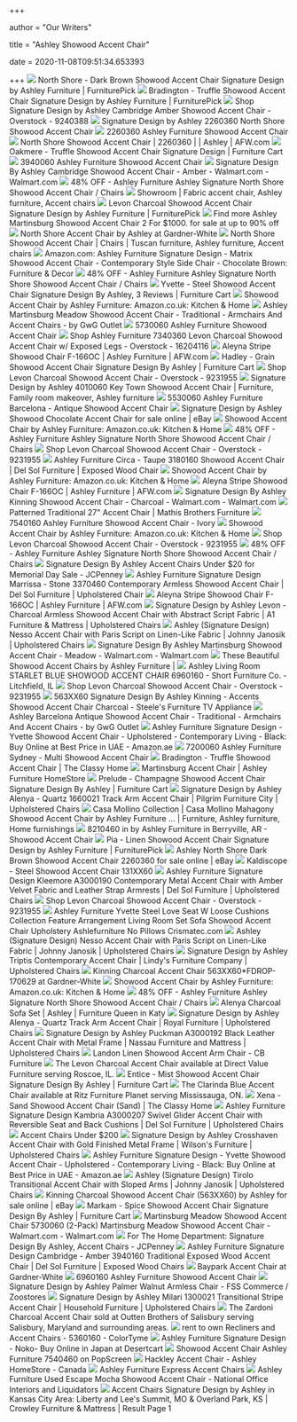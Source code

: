+++
        
author = "Our Writers"
        
title = "Ashley Showood Accent Chair"
        
date = 2020-11-08T09:51:34.653393
        
+++
[ ![](https://smhttp-ssl-18667.nexcesscdn.net/8090D3/magento/media/catalog/product/cache/1/image/650x650/9df78eab33525d08d6e5fb8d27136e95/s/i/sig-2260360-chair-1.jpg)](https://smhttp-ssl-18667.nexcesscdn.net/8090D3/magento/media/catalog/product/cache/1/image/650x650/9df78eab33525d08d6e5fb8d27136e95/s/i/sig-2260360-chair-1.jpg) North Shore - Dark Brown Showood Accent Chair Signature Design by Ashley  Furniture | FurniturePick
[ ![](https://smhttp-ssl-18667.nexcesscdn.net/8090D3/magento/media/catalog/product/cache/1/image/650x650/9df78eab33525d08d6e5fb8d27136e95/s/i/sig-1540060-chair-1.jpg)](https://smhttp-ssl-18667.nexcesscdn.net/8090D3/magento/media/catalog/product/cache/1/image/650x650/9df78eab33525d08d6e5fb8d27136e95/s/i/sig-1540060-chair-1.jpg) Bradington - Truffle Showood Accent Chair Signature Design by Ashley  Furniture | FurniturePick
[ ![](https://ak1.ostkcdn.com/images/products/9240388/Signature-Design-by-Ashley-Cambridge-Amber-Showood-Accent-Chair-2bfc0036-ba0a-43bb-9b68-bc42743f355d.jpg)](https://ak1.ostkcdn.com/images/products/9240388/Signature-Design-by-Ashley-Cambridge-Amber-Showood-Accent-Chair-2bfc0036-ba0a-43bb-9b68-bc42743f355d.jpg) Shop Signature Design by Ashley Cambridge Amber Showood Accent Chair -  Overstock - 9240388
[ ![](https://i.pinimg.com/originals/6c/ce/09/6cce0946ff6120e392b16365310af8f9.jpg)](https://i.pinimg.com/originals/6c/ce/09/6cce0946ff6120e392b16365310af8f9.jpg) Signature Design by Ashley 2260360 North Shore Showood Accent Chair
[ ![](https://static.homelivingfurniture.com/data/vendors/8/items/111903/big/2260360.a.jpg)](https://static.homelivingfurniture.com/data/vendors/8/items/111903/big/2260360.a.jpg) 2260360 Ashley Furniture Showood Accent Chair
[ ![](https://images.afw.com/images/thumbs/0072009_2260360_d3e8d_600.jpeg)](https://images.afw.com/images/thumbs/0072009_2260360_d3e8d_600.jpeg) North Shore Showood Accent Chair | 2260360 | | Ashley | AFW.com
[ ![](https://smhttp-ssl-77687.nexcesscdn.net/media/catalog/product/cache/1/image/650x650/9df78eab33525d08d6e5fb8d27136e95/4/0/4020060-A-accent-chair-1.jpg)](https://smhttp-ssl-77687.nexcesscdn.net/media/catalog/product/cache/1/image/650x650/9df78eab33525d08d6e5fb8d27136e95/4/0/4020060-A-accent-chair-1.jpg) Oakmere - Truffle Showood Accent Chair Signature Design | Furniture Cart
[ ![](https://static.homelivingfurniture.com/data/vendors/8/items/182012/big/3940060.jpg)](https://static.homelivingfurniture.com/data/vendors/8/items/182012/big/3940060.jpg) 3940060 Ashley Furniture Showood Accent Chair
[ ![](https://i5.walmartimages.com/asr/62881f36-c51d-4639-88d4-be14fdce34f1_1.48b4e5a3efd764b190eab6a1efc3eb37.jpeg?odnWidth=612&odnHeight=612&odnBg=ffffff)](https://i5.walmartimages.com/asr/62881f36-c51d-4639-88d4-be14fdce34f1_1.48b4e5a3efd764b190eab6a1efc3eb37.jpeg?odnWidth=612&odnHeight=612&odnBg=ffffff) Signature Design By Ashley Cambridge Showood Accent Chair - Amber -  Walmart.com - Walmart.com
[ ![](https://images.kaiyo.com/109247/ashley-furniture/chairs/accent-chairs/used-ashley-signature-north-shore-showood-accent-chair.jpeg)](https://images.kaiyo.com/109247/ashley-furniture/chairs/accent-chairs/used-ashley-signature-north-shore-showood-accent-chair.jpeg) 48% OFF - Ashley Furniture Ashley Signature North Shore Showood Accent Chair  / Chairs
[ ![](https://i.pinimg.com/originals/29/ef/3d/29ef3d708a557dac0eef3fad9174f0e6.gif)](https://i.pinimg.com/originals/29/ef/3d/29ef3d708a557dac0eef3fad9174f0e6.gif) Showroom | Fabric accent chair, Ashley furniture, Accent chairs
[ ![](https://smhttp-ssl-18667.nexcesscdn.net/8090D3/magento/media/catalog/product/cache/1/image/650x650/9df78eab33525d08d6e5fb8d27136e95/s/i/sig-7340360-A-accent-chair-1.jpg)](https://smhttp-ssl-18667.nexcesscdn.net/8090D3/magento/media/catalog/product/cache/1/image/650x650/9df78eab33525d08d6e5fb8d27136e95/s/i/sig-7340360-A-accent-chair-1.jpg) Levon Charcoal Showood Accent Chair Signature Design by Ashley Furniture |  FurniturePick
[ ![](https://pixl.varagesale.com/http://s3.amazonaws.com/hopshop-image-store-production/133353389/ba0278b55c4046e37750df76a722d3f7.jpg?_ver=large_uploader_thumbnail&w=640&h=640&fit=crop&s=ac3e566ee3e96f3cf5d34266cd845d3d)](https://pixl.varagesale.com/http://s3.amazonaws.com/hopshop-image-store-production/133353389/ba0278b55c4046e37750df76a722d3f7.jpg?_ver=large_uploader_thumbnail&w=640&h=640&fit=crop&s=ac3e566ee3e96f3cf5d34266cd845d3d) Find more Ashley Martinsburg Showood Accent Chair 2 For $1000. for sale at  up to 90% off
[ ![](https://gw-product.s3.amazonaws.com/50974_1200x800.jpg)](https://gw-product.s3.amazonaws.com/50974_1200x800.jpg) North Shore Accent Chair by Ashley at Gardner-White
[ ![](https://i.pinimg.com/originals/13/b1/c0/13b1c05c367a6760409a6cce0cc6c40e.jpg)](https://i.pinimg.com/originals/13/b1/c0/13b1c05c367a6760409a6cce0cc6c40e.jpg) North Shore Showood Accent Chair | Chairs | Tuscan furniture, Ashley  furniture, Accent chairs
[ ![](https://images-na.ssl-images-amazon.com/images/I/81p06DqyzYL._AC_SL1500_.jpg)](https://images-na.ssl-images-amazon.com/images/I/81p06DqyzYL._AC_SL1500_.jpg) Amazon.com: Ashley Furniture Signature Design - Matrix Showood Accent Chair  - Contemporary Style Side Chair - Chocolate Brown: Furniture & Decor
[ ![](https://images.kaiyo.com/109248/ashley-furniture/chairs/accent-chairs/second-hand-ashley-signature-north-shore-showood-accent-chair.jpeg)](https://images.kaiyo.com/109248/ashley-furniture/chairs/accent-chairs/second-hand-ashley-signature-north-shore-showood-accent-chair.jpeg) 48% OFF - Ashley Furniture Ashley Signature North Shore Showood Accent Chair  / Chairs
[ ![](https://smhttp-ssl-77687.nexcesscdn.net/media/catalog/product/7/7/7790060-A-accent-chair-1.jpg)](https://smhttp-ssl-77687.nexcesscdn.net/media/catalog/product/7/7/7790060-A-accent-chair-1.jpg) Yvette - Steel Showood Accent Chair Signature Design By Ashley, 3 Reviews |  Furniture Cart
[ ![](https://images-na.ssl-images-amazon.com/images/I/71bg-o-vs4L._AC_SX522_.jpg)](https://images-na.ssl-images-amazon.com/images/I/71bg-o-vs4L._AC_SX522_.jpg) Showood Accent Chair by Ashley Furniture: Amazon.co.uk: Kitchen & Home
[ ![](https://st.hzcdn.com/simgs/82117fff08068fd4_4-0815/home-design.jpg)](https://st.hzcdn.com/simgs/82117fff08068fd4_4-0815/home-design.jpg) Ashley Martinsburg Meadow Showood Accent Chair - Traditional - Armchairs  And Accent Chairs - by GwG Outlet
[ ![](https://static.homelivingfurniture.com/data/vendors/8/items/170270/big/5730060.jpg)](https://static.homelivingfurniture.com/data/vendors/8/items/170270/big/5730060.jpg) 5730060 Ashley Furniture Showood Accent Chair
[ ![](https://ak1.ostkcdn.com/images/products/is/images/direct/34261369613c95365d0720c1612cd3a26d1de316/Ashley-7340360-Levon-Charcoal-Showood-Accent-Chair-w--Faux-Wood-Finish.jpg)](https://ak1.ostkcdn.com/images/products/is/images/direct/34261369613c95365d0720c1612cd3a26d1de316/Ashley-7340360-Levon-Charcoal-Showood-Accent-Chair-w--Faux-Wood-Finish.jpg) Shop Ashley Furniture 7340360 Levon Charcoal Showood Accent Chair w/  Exposed Legs - Overstock - 16204116
[ ![](https://images.afw.com/images/thumbs/0074989_F-166OC_25861.jpeg)](https://images.afw.com/images/thumbs/0074989_F-166OC_25861.jpeg) Aleyna Stripe Showood Chair F-166OC | Ashley Furniture | AFW.com
[ ![](https://smhttp-ssl-77687.nexcesscdn.net/media/catalog/product/5/9/5940160-accent-chair-1.jpg)](https://smhttp-ssl-77687.nexcesscdn.net/media/catalog/product/5/9/5940160-accent-chair-1.jpg) Hadley - Grain Showood Accent Chair Signature Design By Ashley | Furniture  Cart
[ ![](https://ak1.ostkcdn.com/images/products/9231955/Signature-Design-by-Ashley-Levon-Charcoal-Showood-Accent-Chair-857cebe5-d4b8-4177-beb6-42a0957a61d2.jpg)](https://ak1.ostkcdn.com/images/products/9231955/Signature-Design-by-Ashley-Levon-Charcoal-Showood-Accent-Chair-857cebe5-d4b8-4177-beb6-42a0957a61d2.jpg) Shop Levon Charcoal Showood Accent Chair - Overstock - 9231955
[ ![](https://i.pinimg.com/originals/34/65/70/34657056b81a9d14cbdeceda943e856d.jpg)](https://i.pinimg.com/originals/34/65/70/34657056b81a9d14cbdeceda943e856d.jpg) Signature Design by Ashley 4010060 Key Town Showood Accent Chair |  Furniture, Family room makeover, Ashley furniture
[ ![](https://static.homelivingfurniture.com/data/vendors/8/items/147065/big/5530060.jpg)](https://static.homelivingfurniture.com/data/vendors/8/items/147065/big/5530060.jpg) 5530060 Ashley Furniture Barcelona - Antique Showood Accent Chair
[ ![](https://i.ebayimg.com/images/g/w-kAAOSweqpeXuvc/s-l640.jpg)](https://i.ebayimg.com/images/g/w-kAAOSweqpeXuvc/s-l640.jpg) Signature Design by Ashley Showood Chocolate Accent Chair for sale online |  eBay
[ ![](https://images-na.ssl-images-amazon.com/images/I/71QjDIYtySL._AC_SL1500_.jpg)](https://images-na.ssl-images-amazon.com/images/I/71QjDIYtySL._AC_SL1500_.jpg) Showood Accent Chair by Ashley Furniture: Amazon.co.uk: Kitchen & Home
[ ![](https://images.kaiyo.com/135386/american-furniture-warehouse/chairs/accent-chairs/american-furniture-warehouse-darcy-cobblestone-chair-and-ottoman.jpeg)](https://images.kaiyo.com/135386/american-furniture-warehouse/chairs/accent-chairs/american-furniture-warehouse-darcy-cobblestone-chair-and-ottoman.jpeg) 48% OFF - Ashley Furniture Ashley Signature North Shore Showood Accent Chair  / Chairs
[ ![](https://ak1.ostkcdn.com/images/products/9231955/Signature-Design-by-Ashley-Levon-Charcoal-Showood-Accent-Chair-6e481c74-1916-49b4-b54f-afaf4e611adb_600.jpg?impolicy=medium)](https://ak1.ostkcdn.com/images/products/9231955/Signature-Design-by-Ashley-Levon-Charcoal-Showood-Accent-Chair-6e481c74-1916-49b4-b54f-afaf4e611adb_600.jpg?impolicy=medium) Shop Levon Charcoal Showood Accent Chair - Overstock - 9231955
[ ![](https://imageresizer.furnituredealer.net/img/remote/images.furnituredealer.net/img/products%2Fashley_furniture%2Fcolor%2Fcirca%20-%20taupe_3180160-b.jpg?width=878&height=600&scale=both&trim.threshold=80)](https://imageresizer.furnituredealer.net/img/remote/images.furnituredealer.net/img/products%2Fashley_furniture%2Fcolor%2Fcirca%20-%20taupe_3180160-b.jpg?width=878&height=600&scale=both&trim.threshold=80) Ashley Furniture Circa - Taupe 3180160 Showood Accent Chair | Del Sol  Furniture | Exposed Wood Chair
[ ![](https://images-na.ssl-images-amazon.com/images/I/71SfkpSEwBL._AC_SL1500_.jpg)](https://images-na.ssl-images-amazon.com/images/I/71SfkpSEwBL._AC_SL1500_.jpg) Showood Accent Chair by Ashley Furniture: Amazon.co.uk: Kitchen & Home
[ ![](https://images.afw.com/images/thumbs/0074991_F-166OC_5adb7.jpeg)](https://images.afw.com/images/thumbs/0074991_F-166OC_5adb7.jpeg) Aleyna Stripe Showood Chair F-166OC | Ashley Furniture | AFW.com
[ ![](https://i5.walmartimages.com/asr/2e8f212b-5e2d-4e82-a4b8-8122c27dbde3_1.2685317d718dc9fc55da6bb71f26a625.jpeg)](https://i5.walmartimages.com/asr/2e8f212b-5e2d-4e82-a4b8-8122c27dbde3_1.2685317d718dc9fc55da6bb71f26a625.jpeg) Signature Design By Ashley Kinning Showood Accent Chair - Charcoal -  Walmart.com - Walmart.com
[ ![](https://www.mathisbrothers.com/dw/image/v2/AAYQ_PRD/on/demandware.static/-/Sites-mathisbrothers-master/default/dwd0f80f4c/images/products/hires/ASHD/67402-60_BIG.jpg?sw=1000&sh=1000&sm=fit)](https://www.mathisbrothers.com/dw/image/v2/AAYQ_PRD/on/demandware.static/-/Sites-mathisbrothers-master/default/dwd0f80f4c/images/products/hires/ASHD/67402-60_BIG.jpg?sw=1000&sh=1000&sm=fit) Patterned Traditional 27" Accent Chair | Mathis Brothers Furniture
[ ![](https://static.homelivingfurniture.com/data/vendors/8/items/147263/big/7540160.jpg)](https://static.homelivingfurniture.com/data/vendors/8/items/147263/big/7540160.jpg) 7540160 Ashley Furniture Showood Accent Chair - Ivory
[ ![](https://images-na.ssl-images-amazon.com/images/I/81-pC8AsUsL._AC_SL1500_.jpg)](https://images-na.ssl-images-amazon.com/images/I/81-pC8AsUsL._AC_SL1500_.jpg) Showood Accent Chair by Ashley Furniture: Amazon.co.uk: Kitchen & Home
[ ![](https://ak1.ostkcdn.com/images/products/9231955/Signature-Design-by-Ashley-Levon-Charcoal-Showood-Accent-Chair-1a3f6747-5de6-44be-b9cd-261c6d506205.jpg)](https://ak1.ostkcdn.com/images/products/9231955/Signature-Design-by-Ashley-Levon-Charcoal-Showood-Accent-Chair-1a3f6747-5de6-44be-b9cd-261c6d506205.jpg) Shop Levon Charcoal Showood Accent Chair - Overstock - 9231955
[ ![](https://images.kaiyo.com/137066/ethan-allen/chairs/accent-chairs/ethan-allen-slipper-chair.jpeg)](https://images.kaiyo.com/137066/ethan-allen/chairs/accent-chairs/ethan-allen-slipper-chair.jpeg) 48% OFF - Ashley Furniture Ashley Signature North Shore Showood Accent Chair  / Chairs
[ ![](https://s7d4.scene7.com/is/image/JCPenney/DP0324202013021333M.tif?wid=350&hei=350&op_usm=.4,.8,0,0&resmode=sharp2)](https://s7d4.scene7.com/is/image/JCPenney/DP0324202013021333M.tif?wid=350&hei=350&op_usm=.4,.8,0,0&resmode=sharp2) Signature Design By Ashley Accent Chairs Under $20 for Memorial Day Sale -  JCPenney
[ ![](https://imageresizer.furnituredealer.net/img/remote/images.furnituredealer.net/img/products%2Fsignature_design%2Fcolor%2Fmarrissa_3370460-b.jpg?width=878&height=600&scale=both&trim.threshold=80)](https://imageresizer.furnituredealer.net/img/remote/images.furnituredealer.net/img/products%2Fsignature_design%2Fcolor%2Fmarrissa_3370460-b.jpg?width=878&height=600&scale=both&trim.threshold=80) Ashley Furniture Signature Design Marrissa - Stone 3370460 Contemporary  Armless Showood Accent Chair | Del Sol Furniture | Upholstered Chair
[ ![](https://images.afw.com/images/thumbs/0044840_F-166OC_0731d.jpeg)](https://images.afw.com/images/thumbs/0044840_F-166OC_0731d.jpeg) Aleyna Stripe Showood Chair F-166OC | Ashley Furniture | AFW.com
[ ![](https://imageresizer.furnituredealer.net/img/remote/images.furnituredealer.net/img/products%2Fsignature_design_by_ashley%2Fcolor%2Flevon%20-%201195589344_7340360-b2.jpg?width=1024&height=768&scale=both&trim.threshold=50&trim.percentpadding=10)](https://imageresizer.furnituredealer.net/img/remote/images.furnituredealer.net/img/products%2Fsignature_design_by_ashley%2Fcolor%2Flevon%20-%201195589344_7340360-b2.jpg?width=1024&height=768&scale=both&trim.threshold=50&trim.percentpadding=10) Signature Design by Ashley Levon - Charcoal Armless Showood Accent Chair  with Abstract Script Fabric | A1 Furniture & Mattress | Upholstered Chairs
[ ![](https://images.furnituredealer.net/img/products%2Fsignature_design_by_ashley%2Fcolor%2Fnesso_a3000012-b1.jpg)](https://images.furnituredealer.net/img/products%2Fsignature_design_by_ashley%2Fcolor%2Fnesso_a3000012-b1.jpg) Ashley (Signature Design) Nesso Accent Chair with Paris Script on  Linen-Like Fabric | Johnny Janosik | Upholstered Chairs
[ ![](https://i5.walmartimages.com/asr/e33f835f-e9c9-4d06-a87b-5ebcb0839a47_1.8f935b54d7acb308d0447bd8ef41209b.jpeg)](https://i5.walmartimages.com/asr/e33f835f-e9c9-4d06-a87b-5ebcb0839a47_1.8f935b54d7acb308d0447bd8ef41209b.jpeg) Signature Design By Ashley Martinsburg Showood Accent Chair - Meadow -  Walmart.com - Walmart.com
[ ![](http://www.furniturecart.com/media/home/blog/ashley-furniture-accent-chairs-1.jpg)](http://www.furniturecart.com/media/home/blog/ashley-furniture-accent-chairs-1.jpg) These Beautiful Showood Accent Chairs by Ashley Furniture |
[ ![](https://images2.imgix.net/p4dbimg/p20260/images/4560038%20ashley%20sofa.jpg?fit=fill&trim=color&trimcolor=FFFFFF&trimtol=5&bg=FFFFFF&w=384&h=288&fm=pjpg&auto=format)](https://images2.imgix.net/p4dbimg/p20260/images/4560038%20ashley%20sofa.jpg?fit=fill&trim=color&trimcolor=FFFFFF&trimtol=5&bg=FFFFFF&w=384&h=288&fm=pjpg&auto=format) Ashley Living Room STARLET BLUE SHOWOOD ACCENT CHAIR 6960160 - Short  Furniture Co. - Litchfield, IL
[ ![](https://ak1.ostkcdn.com/images/products/9231955/Signature-Design-by-Ashley-Levon-Charcoal-Showood-Accent-Chair-28131c06-3ca0-4eab-8aac-2b50bf065f99.jpg)](https://ak1.ostkcdn.com/images/products/9231955/Signature-Design-by-Ashley-Levon-Charcoal-Showood-Accent-Chair-28131c06-3ca0-4eab-8aac-2b50bf065f99.jpg) Shop Levon Charcoal Showood Accent Chair - Overstock - 9231955
[ ![](http://www.cmicdataservices.com/resourcefiles/ashley/photos/primary/563XX-60.jpg)](http://www.cmicdataservices.com/resourcefiles/ashley/photos/primary/563XX-60.jpg) 563XX60 Signature Design By Ashley Kinning - Accents Showood Accent Chair  Charcoal - Steele's Furniture TV Appliance
[ ![](https://st.hzcdn.com/simgs/6d9175bd08068fd5_4-0821/home-design.jpg)](https://st.hzcdn.com/simgs/6d9175bd08068fd5_4-0821/home-design.jpg) Ashley Barcelona Antique Showood Accent Chair - Traditional - Armchairs And Accent  Chairs - by GwG Outlet
[ ![](https://m.media-amazon.com/images/I/91UvyqJGzmL.jpg)](https://m.media-amazon.com/images/I/91UvyqJGzmL.jpg) Ashley Furniture Signature Design - Yvette Showood Accent Chair -  Upholstered - Contemporary Living - Black: Buy Online at Best Price in UAE  - Amazon.ae
[ ![](https://static.homelivingfurniture.com/data/vendors/8/items/141094/big/7200060.jpg)](https://static.homelivingfurniture.com/data/vendors/8/items/141094/big/7200060.jpg) 7200060 Ashley Furniture Sydney - Multi Showood Accent Chair
[ ![](https://cdn.theclassyhome.com/hires/15400-38-35-60-T496-8.jpg)](https://cdn.theclassyhome.com/hires/15400-38-35-60-T496-8.jpg) Bradington - Truffle Showood Accent Chair | The Classy Home
[ ![](https://wac.edgecastcdn.net/001A39/prod/media/FHMinf1LLoFo8hRsite/TTIMPORTER_1557184237579_PZ320.jpg)](https://wac.edgecastcdn.net/001A39/prod/media/FHMinf1LLoFo8hRsite/TTIMPORTER_1557184237579_PZ320.jpg) Martinsburg Accent Chair | Ashley Furniture HomeStore
[ ![](https://smhttp-ssl-77687.nexcesscdn.net/media/catalog/product/cache/1/image/650x650/9df78eab33525d08d6e5fb8d27136e95/5/5/5580060-accent-chair-1.jpg)](https://smhttp-ssl-77687.nexcesscdn.net/media/catalog/product/cache/1/image/650x650/9df78eab33525d08d6e5fb8d27136e95/5/5/5580060-accent-chair-1.jpg) Prelude - Champagne Showood Accent Chair Signature Design By Ashley |  Furniture Cart
[ ![](https://images.furnituredealer.net/img/products%2Fsignature_design_by_ashley%2Fcolor%2Falenya%20-%201195589344_1660021-b0.jpg)](https://images.furnituredealer.net/img/products%2Fsignature_design_by_ashley%2Fcolor%2Falenya%20-%201195589344_1660021-b0.jpg) Signature Design by Ashley Alenya - Quartz 1660021 Track Arm Accent Chair |  Pilgrim Furniture City | Upholstered Chairs
[ ![](https://i.pinimg.com/originals/62/61/54/62615443c97db2f2b27f45de90a6f32f.gif)](https://i.pinimg.com/originals/62/61/54/62615443c97db2f2b27f45de90a6f32f.gif) Casa Mollino Collection | Casa Mollino Mahagony Showood Accent Chair by  Ashley Furniture ... | Furniture, Ashley furniture, Home furnishings
[ ![](https://images.webfronts.com/cache/mexeddafnbun.jpg?imgeng=/w_300/h_300/m_letterbox_ffffff_100)](https://images.webfronts.com/cache/mexeddafnbun.jpg?imgeng=/w_300/h_300/m_letterbox_ffffff_100) 8210460 in by Ashley Furniture in Berryville, AR - Showood Accent Chair
[ ![](https://smhttp-ssl-18667.nexcesscdn.net/8090D3/magento/media/catalog/product/cache/1/image/650x650/9df78eab33525d08d6e5fb8d27136e95/s/i/sig-5920060-A-chair-1.jpg)](https://smhttp-ssl-18667.nexcesscdn.net/8090D3/magento/media/catalog/product/cache/1/image/650x650/9df78eab33525d08d6e5fb8d27136e95/s/i/sig-5920060-A-chair-1.jpg) Pia - Linen Showood Accent Chair Signature Design by Ashley Furniture |  FurniturePick
[ ![](https://i.ebayimg.com/images/g/dPMAAOSwPZxfhKQo/s-l1600.jpg)](https://i.ebayimg.com/images/g/dPMAAOSwPZxfhKQo/s-l1600.jpg) Ashley North Shore Dark Brown Showood Accent Chair 2260360 for sale online  | eBay
[ ![](https://www.bedroomfurniturediscounts.com/media/catalog/product/cache/1/image/647x455/de872f0ebe2788fbb19ed4dd7db27516/c/h/chair_6_30.jpg)](https://www.bedroomfurniturediscounts.com/media/catalog/product/cache/1/image/647x455/de872f0ebe2788fbb19ed4dd7db27516/c/h/chair_6_30.jpg) Kaldiscope - Steel Showood Accent Chair 131XX60
[ ![](https://images.furnituredealer.net/img/products%2Fsignature_design_by_ashley%2Fcolor%2Fkleemore_a3000190-b1.jpg)](https://images.furnituredealer.net/img/products%2Fsignature_design_by_ashley%2Fcolor%2Fkleemore_a3000190-b1.jpg) Ashley Furniture Signature Design Kleemore A3000190 Contemporary Metal Accent  Chair with Amber Velvet Fabric and Leather Strap Armrests | Del Sol  Furniture | Upholstered Chairs
[ ![](https://ak1.ostkcdn.com/images/products/9231955/Signature-Design-by-Ashley-Levon-Charcoal-Showood-Accent-Chair-10bf6e82-4b17-437b-a45b-43b07bcd6fae.jpg)](https://ak1.ostkcdn.com/images/products/9231955/Signature-Design-by-Ashley-Levon-Charcoal-Showood-Accent-Chair-10bf6e82-4b17-437b-a45b-43b07bcd6fae.jpg) Shop Levon Charcoal Showood Accent Chair - Overstock - 9231955
[ ![](http://www.crismatec.com/python/pa/ashley-furniture-yvette-steel-love-seat-w-loose-cushions_furniture-arrangement.jpg)](http://www.crismatec.com/python/pa/ashley-furniture-yvette-steel-love-seat-w-loose-cushions_furniture-arrangement.jpg) Ashley Furniture Yvette Steel Love Seat W Loose Cushions Collection Feature  Arrangement Living Room Set Sofa Showood Accent Chair Upholstery  Ashlefurniture No Pillows Crismatec.com
[ ![](https://imageresizer.furnituredealer.net/img/remote/images.furnituredealer.net/img/products%2Fsignature_design_by_ashley%2Fcolor%2Fnesso_a3000012-b3.jpg?width=878&height=600&scale=both&trim.threshold=80)](https://imageresizer.furnituredealer.net/img/remote/images.furnituredealer.net/img/products%2Fsignature_design_by_ashley%2Fcolor%2Fnesso_a3000012-b3.jpg?width=878&height=600&scale=both&trim.threshold=80) Ashley (Signature Design) Nesso Accent Chair with Paris Script on  Linen-Like Fabric | Johnny Janosik | Upholstered Chairs
[ ![](https://images.furnituredealer.net/img/products%2Fsignature_design_by_ashley%2Fcolor%2Ftriptis_a3000066-b1.jpg)](https://images.furnituredealer.net/img/products%2Fsignature_design_by_ashley%2Fcolor%2Ftriptis_a3000066-b1.jpg) Signature Design by Ashley Triptis Contemporary Accent Chair | Lindy's  Furniture Company | Upholstered Chairs
[ ![](https://gw-product.s3.amazonaws.com/51116.jpg)](https://gw-product.s3.amazonaws.com/51116.jpg) Kinning Charcoal Accent Chair 563XX60*FDROP-170629 at Gardner-White
[ ![](https://images-na.ssl-images-amazon.com/images/I/714S1R5ArHL._AC_SL1500_.jpg)](https://images-na.ssl-images-amazon.com/images/I/714S1R5ArHL._AC_SL1500_.jpg) Showood Accent Chair by Ashley Furniture: Amazon.co.uk: Kitchen & Home
[ ![](https://images.kaiyo.com/102347/shop/chairs/accent-chairs/little-castle-furniture-glider-chair-and-ottoman.jpeg)](https://images.kaiyo.com/102347/shop/chairs/accent-chairs/little-castle-furniture-glider-chair-and-ottoman.jpeg) 48% OFF - Ashley Furniture Ashley Signature North Shore Showood Accent Chair  / Chairs
[ ![](https://www.furniturequeen.com/pub/media/catalog/product/cache/507bb523ae3450534055b51b29df7a7b/1/6/1660138-35-set.jpg)](https://www.furniturequeen.com/pub/media/catalog/product/cache/507bb523ae3450534055b51b29df7a7b/1/6/1660138-35-set.jpg) Alenya Charcoal Sofa Set | Ashley | Furniture Queen in Katy
[ ![](https://imageresizer.furnituredealer.net/img/remote/images.furnituredealer.net/img/products%2Fsignature_design_by_ashley%2Fcolor%2Falenya%20-%201195589344_1660021-b0.jpg?width=1024&height=768&scale=both&trim.threshold=50&trim.percentpadding=10)](https://imageresizer.furnituredealer.net/img/remote/images.furnituredealer.net/img/products%2Fsignature_design_by_ashley%2Fcolor%2Falenya%20-%201195589344_1660021-b0.jpg?width=1024&height=768&scale=both&trim.threshold=50&trim.percentpadding=10) Signature Design by Ashley Alenya - Quartz Track Arm Accent Chair | Royal  Furniture | Upholstered Chairs
[ ![](https://images.furnituredealer.net/img/products%2Fsignature_design_by_ashley%2Fcolor%2Fpuckman_a3000192-b1.jpg)](https://images.furnituredealer.net/img/products%2Fsignature_design_by_ashley%2Fcolor%2Fpuckman_a3000192-b1.jpg) Signature Design by Ashley Puckman A3000192 Black Leather Accent Chair with  Metal Frame | Nassau Furniture and Mattress | Upholstered Chairs
[ ![](https://cdn11.bigcommerce.com/s-dtpdn52z/images/stencil/1280x1280/products/1284/6342/13000_60_2_SD__71337.1376785529.jpg?c=2)](https://cdn11.bigcommerce.com/s-dtpdn52z/images/stencil/1280x1280/products/1284/6342/13000_60_2_SD__71337.1376785529.jpg?c=2) Landon Linen Showood Accent Arm Chair - CB Furniture
[ ![](https://cdn11.bigcommerce.com/s-8invo1rra2/images/stencil/1280x1280/products/269/603/73403-21-SD__98553__89964.1581705093.jpg?c=2)](https://cdn11.bigcommerce.com/s-8invo1rra2/images/stencil/1280x1280/products/269/603/73403-21-SD__98553__89964.1581705093.jpg?c=2) The Levon Charcoal Accent Chair available at Direct Value Furniture serving  Roscoe, IL.
[ ![](https://smhttp-ssl-77687.nexcesscdn.net/media/catalog/product/cache/1/image/650x650/9df78eab33525d08d6e5fb8d27136e95/5/4/5430260-accent-chair-1.jpg)](https://smhttp-ssl-77687.nexcesscdn.net/media/catalog/product/cache/1/image/650x650/9df78eab33525d08d6e5fb8d27136e95/5/4/5430260-accent-chair-1.jpg) Entice - Mist Showood Accent Chair Signature Design By Ashley | Furniture  Cart
[ ![](https://cdn11.bigcommerce.com/s-xwspeeqi8b/images/stencil/500x659/products/3442/7643/jpg__22476.1551775046.jpg?c=2)](https://cdn11.bigcommerce.com/s-xwspeeqi8b/images/stencil/500x659/products/3442/7643/jpg__22476.1551775046.jpg?c=2) The Clarinda Blue Accent Chair available at Ritz Furniture Planet serving  Mississauga, ON.
[ ![](https://cdn.theclassyhome.com/600x600/61001-60-SD_BIG.jpg)](https://cdn.theclassyhome.com/600x600/61001-60-SD_BIG.jpg) Xena - Sand Showood Accent Chair (Sand) | The Classy Home
[ ![](https://imageresizer.furnituredealer.net/img/remote/images.furnituredealer.net/img/products%2Fsignature_design_by_ashley%2Fcolor%2Fkambria_a3000207-b1.jpg?width=878&height=600&scale=both&trim.threshold=80)](https://imageresizer.furnituredealer.net/img/remote/images.furnituredealer.net/img/products%2Fsignature_design_by_ashley%2Fcolor%2Fkambria_a3000207-b1.jpg?width=878&height=600&scale=both&trim.threshold=80) Ashley Furniture Signature Design Kambria A3000207 Swivel Glider Accent  Chair with Reversible Seat and Back Cushions | Del Sol Furniture |  Upholstered Chairs
[ ![](https://images-na.ssl-images-amazon.com/images/I/41a8CjPL9zL.jpg)](https://images-na.ssl-images-amazon.com/images/I/41a8CjPL9zL.jpg) Accent Chairs Under $200
[ ![](https://images.furnituredealer.net/img/products%2Fsignature_design_by_ashley%2Fcolor%2Fcrosshaven_a3000040-b1.jpg)](https://images.furnituredealer.net/img/products%2Fsignature_design_by_ashley%2Fcolor%2Fcrosshaven_a3000040-b1.jpg) Signature Design by Ashley Crosshaven Accent Chair with Gold Finished Metal  Frame | Wilson's Furniture | Upholstered Chairs
[ ![](https://m.media-amazon.com/images/I/918i8msOXdL.jpg)](https://m.media-amazon.com/images/I/918i8msOXdL.jpg) Ashley Furniture Signature Design - Yvette Showood Accent Chair -  Upholstered - Contemporary Living - Black: Buy Online at Best Price in UAE  - Amazon.ae
[ ![](https://imageresizer.furnituredealer.net/img/remote/images.furnituredealer.net/img/products%2Fsignature_design_by_ashley%2Fcolor%2Ftirolo_a3000126-b1.jpg?width=878&height=600&scale=both&trim.threshold=80)](https://imageresizer.furnituredealer.net/img/remote/images.furnituredealer.net/img/products%2Fsignature_design_by_ashley%2Fcolor%2Ftirolo_a3000126-b1.jpg?width=878&height=600&scale=both&trim.threshold=80) Ashley (Signature Design) Tirolo Transitional Accent Chair with Sloped Arms  | Johnny Janosik | Upholstered Chairs
[ ![](https://i.ebayimg.com/images/g/u7MAAOSw9tFeLwTM/s-l640.jpg)](https://i.ebayimg.com/images/g/u7MAAOSw9tFeLwTM/s-l640.jpg) Kinning Charcoal Showood Accent Chair (563XX60) by Ashley for sale online |  eBay
[ ![](https://smhttp-ssl-77687.nexcesscdn.net/media/catalog/product/cache/1/image/650x650/9df78eab33525d08d6e5fb8d27136e95/6/8/6870160-accent-chair-1.jpg)](https://smhttp-ssl-77687.nexcesscdn.net/media/catalog/product/cache/1/image/650x650/9df78eab33525d08d6e5fb8d27136e95/6/8/6870160-accent-chair-1.jpg) Markam - Spice Showood Accent Chair Signature Design By Ashley | Furniture  Cart
[ ![](https://i5.walmartimages.com/asr/c8fce9c2-05c9-4dc2-b20f-172a32f02f79_1.1c24c625887e73b469287744f17cee44.jpeg?odnWidth=612&odnHeight=612&odnBg=ffffff)](https://i5.walmartimages.com/asr/c8fce9c2-05c9-4dc2-b20f-172a32f02f79_1.1c24c625887e73b469287744f17cee44.jpeg?odnWidth=612&odnHeight=612&odnBg=ffffff) Martinsburg Meadow Showood Accent Chair 5730060 (2-Pack) Martinsburg Meadow Showood  Accent Chair - Walmart.com - Walmart.com
[ ![](https://s7d4.scene7.com/is/image/JCPenney/DP0324202013021511M.tif?wid=350&hei=350&op_usm=.4,.8,0,0&resmode=sharp2)](https://s7d4.scene7.com/is/image/JCPenney/DP0324202013021511M.tif?wid=350&hei=350&op_usm=.4,.8,0,0&resmode=sharp2) For The Home Department: Signature Design By Ashley, Accent Chairs -  JCPenney
[ ![](https://imageresizer.furnituredealer.net/img/remote/images.furnituredealer.net/img/products%2Fsignature_design_by_ashley%2Fcolor%2Fcambridge%20-%201195589344_3940160-b3.jpg?width=878&height=600&scale=both&trim.threshold=80)](https://imageresizer.furnituredealer.net/img/remote/images.furnituredealer.net/img/products%2Fsignature_design_by_ashley%2Fcolor%2Fcambridge%20-%201195589344_3940160-b3.jpg?width=878&height=600&scale=both&trim.threshold=80) Ashley Furniture Signature Design Cambridge - Amber 3940160 Traditional  Exposed Wood Accent Chair | Del Sol Furniture | Exposed Wood Chairs
[ ![](https://gw-product.s3.amazonaws.com/37396_1200x800.jpg)](https://gw-product.s3.amazonaws.com/37396_1200x800.jpg) Baypark Accent Chair at Gardner-White
[ ![](https://static.homelivingfurniture.com/data/vendors/8/items/129484/big/6960160.jpg)](https://static.homelivingfurniture.com/data/vendors/8/items/129484/big/6960160.jpg) 6960160 Ashley Furniture Showood Accent Chair
[ ![](http://zoo-prod-mag.s3.amazonaws.com/tmp/catalog/product/s/i/g/signature-design-by-ashley-palmer-walnut-armless-chair_e210ea.jpg)](http://zoo-prod-mag.s3.amazonaws.com/tmp/catalog/product/s/i/g/signature-design-by-ashley-palmer-walnut-armless-chair_e210ea.jpg) Signature Design by Ashley Palmer Walnut Armless Chair - FSS Commerce /  Zoostores
[ ![](https://images.furnituredealer.net/img/products%2Fsignature_design_by_ashley%2Fcolor%2Fmilari%20-%201195589344_1300021-b0.jpg)](https://images.furnituredealer.net/img/products%2Fsignature_design_by_ashley%2Fcolor%2Fmilari%20-%201195589344_1300021-b0.jpg) Signature Design by Ashley Milari 1300021 Transitional Stripe Accent Chair  | Household Furniture | Upholstered Chairs
[ ![](https://cdn10.bigcommerce.com/s-nnsqyc55wv/products/3681/images/7783/11402-60__48646.1498238017.1280.1280.jpg?c=2)](https://cdn10.bigcommerce.com/s-nnsqyc55wv/products/3681/images/7783/11402-60__48646.1498238017.1280.1280.jpg?c=2) The Zardoni Charcoal Accent Chair sold at Outten Brothers of Salisbury  serving Salisbury, Maryland and surrounding areas.
[ ![](https://www.colortyme.com/images/stories/virtuemart/product/ashley_leola%20accent%20chair_recliners_5360160_lrg.jpg)](https://www.colortyme.com/images/stories/virtuemart/product/ashley_leola%20accent%20chair_recliners_5360160_lrg.jpg) rent to own Recliners and Accent Chairs - 5360160 - ColorTyme
[ ![](https://images-na.ssl-images-amazon.com/images/I/91Mfevn4xEL.jpg)](https://images-na.ssl-images-amazon.com/images/I/91Mfevn4xEL.jpg) Ashley Furniture Signature Design - Noko- Buy Online in Japan at Desertcart
[ ![](http://img0124.psstatic.com/116797835_showood-accent-chair-by-ashley-furniture-home-kitchen.jpg)](http://img0124.psstatic.com/116797835_showood-accent-chair-by-ashley-furniture-home-kitchen.jpg) Showood Accent Chair Ashley Furniture 7540460 on PopScreen
[ ![](https://cdn.shopify.com/s/files/1/2062/8423/products/1_155bccec-6bae-4d92-b654-81f97cc7d711_600x_crop_center.jpg?v=1576818295)](https://cdn.shopify.com/s/files/1/2062/8423/products/1_155bccec-6bae-4d92-b654-81f97cc7d711_600x_crop_center.jpg?v=1576818295) Hackley Accent Chair - Ashley HomeStore - Canada
[ ![](https://sep.yimg.com/ay/zfurniture/accent-chairs-38.png)](https://sep.yimg.com/ay/zfurniture/accent-chairs-38.png) Ashley Furniture Express Accent Chairs
[ ![](https://nationalofficeinteriors.com/wp-content/uploads/2015/06/Ashley-Furniture-Side-Chair-01.jpg)](https://nationalofficeinteriors.com/wp-content/uploads/2015/06/Ashley-Furniture-Side-Chair-01.jpg) Ashley Furniture Used Escape Mocha Showood Accent Chair - National Office  Interiors and Liquidators
[ ![](https://imageresizer.furnituredealer.net/img/remote/images.furnituredealer.net/img/products%2Fsignature_design_by_ashley%2Fcolor%2Fvelburg_a3000052-b1.jpg?scale=both&w=450&h=450&trim.threshold=80)](https://imageresizer.furnituredealer.net/img/remote/images.furnituredealer.net/img/products%2Fsignature_design_by_ashley%2Fcolor%2Fvelburg_a3000052-b1.jpg?scale=both&w=450&h=450&trim.threshold=80) Accent Chairs Signature Design by Ashley in Kansas City Area: Liberty and  Lee's Summit, MO & Overland Park, KS | Crowley Furniture & Mattress |  Result Page 1
